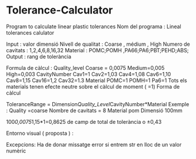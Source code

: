 # Tolerance-Calculator
Program to calculate linear plastic tolerances 
Nom del programa : Lineal tolerances calulator

Input : valor dimensió 
Nivell de qualitat : Coarse , médium , High 
Numero de cavitats : 1,2,4,6,8,16,32
Material : POMC;POMH ,PA66;PA6;PBT;PEHD;ABS;
Output : rang de tolerància 

Formula de càlcul :
Quality_level
Coarse = 0,0075
Medium=0,005
High=0,003
CavityNumber
Cav1=1
Cav2=1,03
Cav4=1,08
Cav6=1,10
Cav8=1,15
Cav16=1,2
Cav32=1.3
Material 
POMC=1
POMH=1
Pa6=1 
Tots els materials tenen efecte neutre sobre el càlcul de moment ( =1) 
Forma de càlcul 

ToleranceRange = Dimension*Quality_Level*CavityNumber*Material
Exemple :
Quality =coarse 
Nombre de cavitats = 8 
Material pom 
Dimensió 100mm 

100*0,0075*1,15*1=0,8625 de camp de total de tolerància o ±0,43  



Entorno visual  ( proposta ) :

 

Excepcions:
Ha de donar missatge error si entrem str en lloc de un valor numèric 
 
